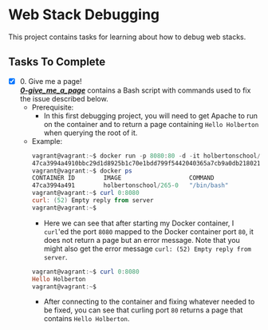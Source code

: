 # Web Stack Debugging

This project contains tasks for learning about how to debug web stacks.

## Tasks To Complete

+ [x] 0\. Give me a page!<br/>_**[0-give_me_a_page](0-give_me_a_page)**_ contains a Bash script with commands used to fix the issue described below.
  + Prerequisite:
    + In this first debugging project, you will need to get Apache to run on the container and to return a page containing `Hello Holberton` when querying the root of it.
  + Example:
    ```powershell
    vagrant@vagrant:~$ docker run -p 8080:80 -d -it holbertonschool/265-0
    47ca3994a4910bbc29d1d8925b1c70e1bdd799f5442040365a7cb9a0db218021
    vagrant@vagrant:~$ docker ps
    CONTAINER ID        IMAGE                   COMMAND             CREATED             STATUS              PORTS                  NAMES
    47ca3994a491        holbertonschool/265-0   "/bin/bash"         3 seconds ago       Up 2 seconds        0.0.0.0:8080->80/tcp   vigilant_tesla
    vagrant@vagrant:~$ curl 0:8080
    curl: (52) Empty reply from server
    vagrant@vagrant:~$
    ```
    + Here we can see that after starting my Docker container, I `curl`'ed the port `8080` mapped to the Docker container port `80`, it does not return a page but an error message. Note that you might also get the error message `curl: (52) Empty reply from server`.
    ```powershell
    vagrant@vagrant:~$ curl 0:8080
    Hello Holberton
    vagrant@vagrant:~$
    ```
    + After connecting to the container and fixing whatever needed to be fixed, you can see that curling port `80` returns a page that contains `Hello Holberton`.
